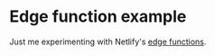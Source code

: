 # Edge function example

Just me experimenting with Netlify's [edge functions](https://www.netlify.com/blog/announcing-serverless-compute-with-edge-functions/).
